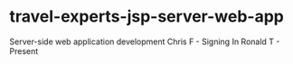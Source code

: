 # travel-experts-jsp-server-web-app
Server-side web application development
Chris F - Signing In
Ronald T - Present

